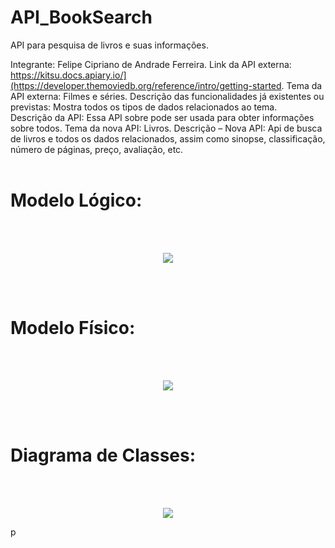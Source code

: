 # API_BookSearch
API para pesquisa de livros e suas informações.

Integrante: Felipe Cipriano de Andrade Ferreira. 
Link da API externa: https://kitsu.docs.apiary.io/](https://developer.themoviedb.org/reference/intro/getting-started. 
Tema da API externa: Filmes e séries. 
Descrição das funcionalidades já existentes ou previstas: Mostra todos os tipos de dados relacionados ao tema.  
Descrição da API: Essa API sobre pode ser usada para obter informações sobre todos.
Tema da nova API: Livros. 
Descrição – Nova API: Api de busca de livros e todos os dados relacionados, assim como sinopse, classificação, número de páginas, preço, avaliação, etc. 
</br>
</br>

# Modelo Lógico:
</br>
</br>
<p align="center">
<img src="https://github.com/NuclearBug/API_BookSearch/assets/71195558/701687c8-224e-4b37-8214-cfedba09e767.png"/>
</p>
</br>
</br>

# Modelo Físico:
</br>
</br>
<p align="center">
<img src="https://github.com/NuclearBug/API_BookSearch/assets/71195558/aef282e3-e643-46f4-9a75-4c4dd596d828.png"/>
</p>
</br>
</br>

# Diagrama de Classes:
</br>
</br>
<p align="center">
<img src="https://github.com/NuclearBug/API_BookSearch/assets/71195558/78f751d4-7b4f-4aa2-8d13-9a450bce10bf.png"/>
</p>p
